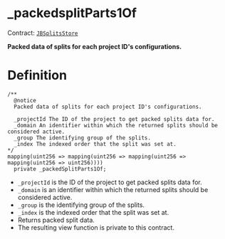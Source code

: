 # _packedsplitParts1Of

Contract: [`JBSplitsStore`](/api/contracts/jbsplitsstore/README.md)​‌

**Packed data of splits for each project ID's configurations.**

# Definition

```
/** 
  @notice
  Packed data of splits for each project ID's configurations.

  _projectId The ID of the project to get packed splits data for.
  _domain An identifier within which the returned splits should be considered active.
  _group The identifying group of the splits.
  _index The indexed order that the split was set at.
*/
mapping(uint256 => mapping(uint256 => mapping(uint256 => mapping(uint256 => uint256))))
  private _packedSplitParts1Of;
```

* `_projectId` is the ID of the project to get packed splits data for.
* `_domain` is an identifier within which the returned splits should be considered active.
* `_group` is the identifying group of the splits.
* `_index` is the indexed order that the split was set at.
* Returns packed split data.
* The resulting view function is private to this contract.
